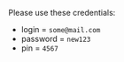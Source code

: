 Please use these credentials:    
- login = `some@mail.com`  
- password = `new123`  
- pin = `4567`  
